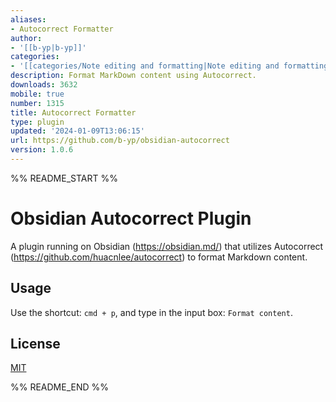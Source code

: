 ```yaml
---
aliases:
- Autocorrect Formatter
author:
- '[[b-yp|b-yp]]'
categories:
- '[[categories/Note editing and formatting|Note editing and formatting]]'
description: Format MarkDown content using Autocorrect.
downloads: 3632
mobile: true
number: 1315
title: Autocorrect Formatter
type: plugin
updated: '2024-01-09T13:06:15'
url: https://github.com/b-yp/obsidian-autocorrect
version: 1.0.6
---
```


%% README_START %%

# Obsidian Autocorrect Plugin

  A plugin running on Obsidian (https://obsidian.md/) that utilizes Autocorrect (https://github.com/huacnlee/autocorrect) to format Markdown content.

## Usage

  Use the shortcut: `cmd + p`, and type in the input box: `Format content`.

## License

  [MIT](https://choosealicense.com/licenses/mit/)


%% README_END %%